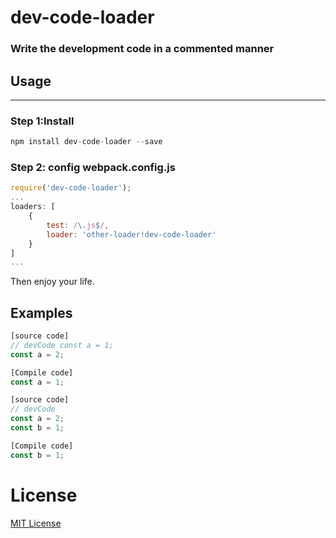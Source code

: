 # dev-code-loader
### Write the development code in a commented manner  

## Usage
---
### Step 1:Install
```javascript
npm install dev-code-loader --save
```

### Step 2: config webpack.config.js
```javascript
require('dev-code-loader');
...
loaders: [
    {
        test: /\.js$/,
        loader: 'other-loader!dev-code-loader'
    }
]
...
```
Then enjoy your life.


## Examples
```javascript
[source code]  
// devCode const a = 1;
const a = 2;

[Compile code]
const a = 1;
```

```javascript
[source code]
// devCode
const a = 2;
const b = 1;

[Compile code]
const b = 1;
```

# License
[MIT License](https://raw.githubusercontent.com/milan-hwj/webpack-dev-code-loader/master/LICENSE)


